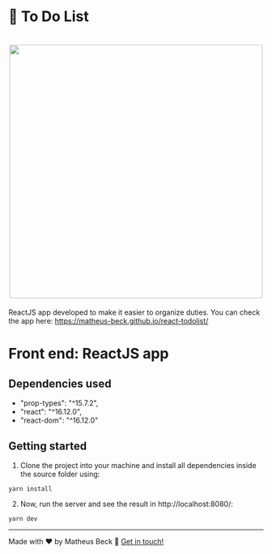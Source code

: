# 📝 To Do List

<h1 align="center">
  <img src="https://i.imgur.com/qcJCxIs.png" width="500">
</h1>

ReactJS app developed to make it easier to organize duties.
You can check the app here: https://matheus-beck.github.io/react-todolist/ 

# Front end: ReactJS app

## Dependencies used

- "prop-types": "^15.7.2",
- "react": "^16.12.0",
- "react-dom": "^16.12.0"

## Getting started

1. Clone the project into your machine and install all dependencies inside the source folder using:

```console
yarn install
```

2. Now, run the server and see the result in http://localhost:8080/:

```console
yarn dev
```

---

Made with ❤️ by Matheus Beck :wave: [Get in touch!](https://www.linkedin.com/in/matheus-beck/)
